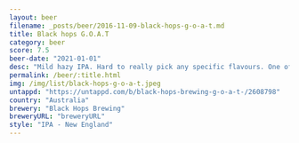 ```yaml
---
layout: beer
filename: _posts/beer/2016-11-09-black-hops-g-o-a-t.md
title: Black hops G.O.A.T
category: beer
score: 7.5
beer-date: "2021-01-01"
desc: "Mild hazy IPA. Hard to really pick any specific flavours. One of those tasty yet kind of boring beers"
permalink: /beer/:title.html
img: /img/list/black-hops-g-o-a-t.jpeg
untappd: "https://untappd.com/b/black-hops-brewing-g-o-a-t-/2608798"
country: "Australia"
brewery: "Black Hops Brewing"
breweryURL: "breweryURL"
style: "IPA - New England"
---
```

